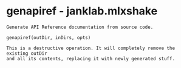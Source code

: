 # genapiref - janklab.mlxshake

```text
Generate API Reference documentation from source code.

genapiref(outDir, inDirs, opts)

This is a destructive operation. It will completely remove the existing outDir
and all its contents, replacing it with newly generated stuff.


```

